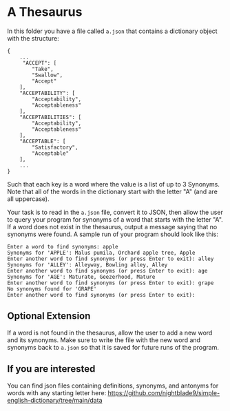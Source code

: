 # A Thesaurus
In this folder you have a file called `a.json` that contains a dictionary object with the structure:

```
{
    ...
     "ACCEPT": [
        "Take",
        "Swallow",
        "Accept"
    ],
    "ACCEPTABILITY": [
        "Acceptability",
        "Acceptableness"
    ],
    "ACCEPTABILITIES": [
        "Acceptability",
        "Acceptableness"
    ],
    "ACCEPTABLE": [
        "Satisfactory",
        "Acceptable"
    ],
    ...
}
```

Such that each key is a word where the value is a list of up to 3 Synonyms. Note that all of the words in the dictionary start with the letter "A" (and are all uppercase). 

Your task is to read in the `a.json` file, convert it to JSON, then allow the user to query your program for synonyms of a word that starts with the letter "A". If a word does not exist in the thesaurus, output a message saying that no synonyms were found.
A sample run of your program should look like this:

```
Enter a word to find synonyms: apple
Synonyms for 'APPLE': Malus pumila, Orchard apple tree, Apple
Enter another word to find synonyms (or press Enter to exit): alley
Synonyms for 'ALLEY': Alleyway, Bowling alley, Alley
Enter another word to find synonyms (or press Enter to exit): age
Synonyms for 'AGE': Maturate, Geezerhood, Mature
Enter another word to find synonyms (or press Enter to exit): grape
No synonyms found for 'GRAPE'
Enter another word to find synonyms (or press Enter to exit): 
```


## Optional Extension
If a word is not found in the thesaurus, allow the user to add a new word and its synonyms. Make sure to write the file with the new word and synonyms back to `a.json` so that it is saved for future runs of the program.


## If you are interested
You can find json files containing definitions, synonyms, and antonyms for words with any starting letter here:
https://github.com/nightblade9/simple-english-dictionary/tree/main/data